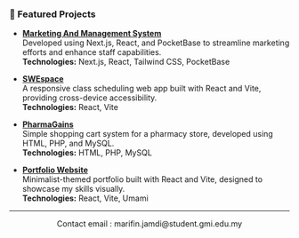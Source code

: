 <!-- Projects Section with Links -->
### 📌 Featured Projects
- [**Marketing And Management System**](https://mams.site)  
  Developed using Next.js, React, and PocketBase to streamline marketing efforts and enhance staff capabilities.  
  **Technologies:** Next.js, React, Tailwind CSS, PocketBase

- [**SWEspace**](https://swespace.vercel.app)  
  A responsive class scheduling web app built with React and Vite, providing cross-device accessibility.  
  **Technologies:** React, Vite

- [**PharmaGains**](https://pharmagains.ripin.live)  
  Simple shopping cart system for a pharmacy store, developed using HTML, PHP, and MySQL.  
  **Technologies:** HTML, PHP, MySQL

- [**Portfolio Website**](https://ripindensumite.github.io)  
  Minimalist-themed portfolio built with React and Vite, designed to showcase my skills visually.  
  **Technologies:** React, Vite, Umami

---

<p align="center">
  Contact email : marifin.jamdi@student.gmi.edu.my
</p>
